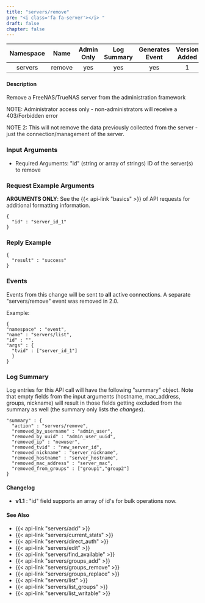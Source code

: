 ```yaml
---
title: "servers/remove"
pre: "<i class='fa fa-server'></i> "
draft: false
chapter: false
---
```


| Namespace | Name | Admin Only | Log Summary | Generates Event | Version Added
|:----------------:|:--------:|:--------:|:--------:|:--------:|:---:|
| servers | remove | yes | yes | yes | 1 |

#### Description
Remove a FreeNAS/TrueNAS server from the administration framework

NOTE: Administrator access only - non-administrators will receive a 403/Forbidden error

NOTE 2: This will not remove the data previously collected from the server - just the connection/management of the server.

### Input Arguments
* Required Arguments: "id" (string or array of strings) ID of the server(s) to remove


### Request Example Arguments
**ARGUMENTS ONLY**: See the {{< api-link "basics" >}} of API requests for additional formatting information.

```
{
  "id" : "server_id_1"
}
```

### Reply Example
```
{
  "result" : "success"
}
```

### Events
Events from this change will be sent to **all** active connections. A separate "servers/remove" event was removed in 2.0.

Example:
```
{
"namespace" : "event",
"name" : "servers/list",
"id" : "",
"args" : {
  "tvid" : ["server_id_1"]
  }
}
```

### Log Summary
Log entries for this API call will have the following "summary" object. Note that empty fields from the input arguments (hostname, mac_address, groups, nickname) will result in those fields getting excluded from the summary as well (the summary only lists the *changes*).

```
"summary" : {
  "action" : "servers/remove",
  "removed_by_username" : "admin_user",
  "removed_by_uuid" : "admin_user_uuid",
  "removed_ip" : "newuser",
  "removed_tvid" : "new_server_id",
  "removed_nickname" : "server_nickname",
  "removed_hostname" : "server_hostname",
  "removed_mac_address" : "server_mac",
  "removed_from_groups" : ["group1","group2"]
}
```

#### Changelog
* **v1.1** : "id" field supports an array of id's for bulk operations now.

#### See Also
* {{< api-link "servers/add" >}}
* {{< api-link "servers/current_stats" >}}
* {{< api-link "servers/direct_auth" >}}
* {{< api-link "servers/edit" >}}
* {{< api-link "servers/find_available" >}}
* {{< api-link "servers/groups_add" >}}
* {{< api-link "servers/groups_remove" >}}
* {{< api-link "servers/groups_replace" >}}
* {{< api-link "servers/list" >}}
* {{< api-link "servers/list_groups" >}}
* {{< api-link "servers/list_writable" >}}
